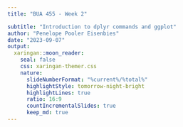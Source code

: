 ```yaml
---
title: "BUA 455 - Week 2"

subtitle: "Introduction to dplyr commands and ggplot"  
author: "Penelope Pooler Eisenbies"
date: "2023-09-07"
output:
  xaringan::moon_reader:
    seal: false
    css: xaringan-themer.css
    nature:
      slideNumberFormat: "%current%/%total%" 
      highlightStyle: tomorrow-night-bright
      highlightLines: true
      ratio: 16:9
      countIncrementalSlides: true
      keep_md: true
---
```

